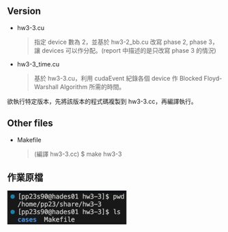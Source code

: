 ## Version
- hw3-3.cu
    > 指定 device 數為 2，並基於 hw3-2_bb.cu 改寫 phase 2, phase 3，讓 devices 可以作分配。(report 中描述的是只改寫 phase 3 的情況)
- hw3-3_time.cu
    > 基於 hw3-3.cu，利用 cudaEvent 紀錄各個 device 作 Blocked Floyd-Warshall Algorithm 所需的時間。

欲執行特定版本，先將該版本的程式碼複製到 hw3-3.cc，再編譯執行。
## Other files
- Makefile
    > (編譯 hw3-3.cc) $ make hw3-3
## 作業原檔
![3-3 source](/assignments/hw3%20All-Pairs%20Shortest%20Path/images/3-3.png)